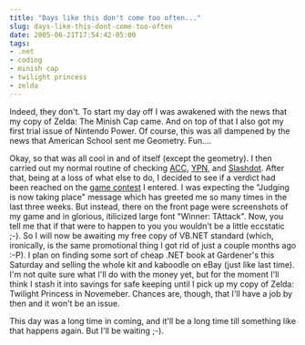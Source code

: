 ```yaml
---
title: "Days like this don't come too often..."
slug: days-like-this-dont-come-too-often
date: 2005-06-21T17:54:42-05:00
tags:
- .net
- coding
- minish cap
- twilight princess
- zelda
---
```

Indeed, they don't. To start my day off I was awakened with the news that my copy of Zelda: The Minish Cap came. And on top of that I also got my first trial issue of Nintendo Power. Of course, this was all dampened by the news that American School sent me Geometry. Fun....

Okay, so that was all cool in and of itself (except the geometry). I then carried out my normal routine of checking [ACC](http://www.animalcrossingcommunity.com), [YPN](http://www.youngprogrammers.net/), and [Slashdot](http://slashdot.org). After that, being at a loss of what else to do, I decided to see if a verdict had been reached on the [game contest](http://contest.createdbyx.com) I entered. I was expecting the "Judging is now taking place" message which has greeted me so many times in the last three weeks. But instead, there on the front page were screenshots of my game and in glorious, itilicized large font "Winner: TAttack". Now, you tell me that if that were to happen to you you wouldn't be a little eccstatic ;-). So I will now be awaiting my free copy of VB.NET standard (which, ironically, is the same promotional thing I got rid of just a couple months ago :-P). I plan on finding some sort of cheap .NET book at Gardener's this Saturday and selling the whole kit and kaboodle on eBay (just like last time). I'm not quite sure what I'll do with the money yet, but for the moment I'll think I stash it into savings for safe keeping until I pick up my copy of Zelda: Twilight Princess in Novemeber. Chances are, though, that I'll have a job by then and it won't be an issue.

This day was a long time in coming, and it'll be a long time till something like that happens again. But I'll be waiting ;-).
